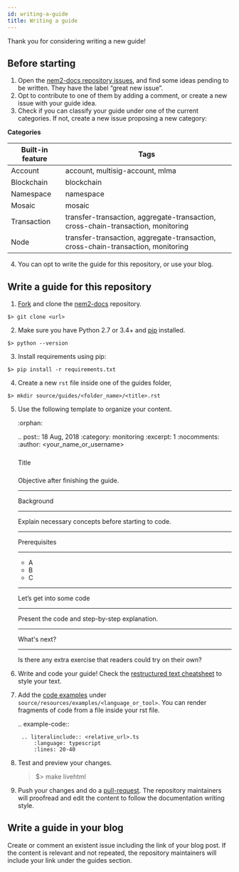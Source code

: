 ```yaml
---
id: writing-a-guide
title: Writing a guide
---
```

Thank you for considering writing a new guide!

## Before starting

1. Open the [nem2-docs repository issues](https://github.com/nemtech/nem2-docs/issues), and find some ideas pending to be written. They have the label “great new issue”.
2. Opt to contribute to one of them by adding a comment, or create a new issue with your guide idea.
3. Check if you can classify your guide under one of the current categories. If not, create a new issue proposing a new category:

**Categories** 

**Built-in feature** |	**Tags**
---------------------|-------------
Account |	account, multisig-account, mlma
Blockchain |	blockchain
Namespace |	namespace
Mosaic |	mosaic
Transaction |	transfer-transaction, aggregate-transaction, cross-chain-transaction, monitoring
Node |	transfer-transaction, aggregate-transaction, cross-chain-transaction, monitoring

4. You can opt to write the guide for this repository, or use your blog.

## Write a guide for this repository

1. [Fork](https://help.github.com/articles/fork-a-repo/) and clone the [nem2-docs](https://github.com/nemtech/nem2-docs) repository.

```
$> git clone <url>
```

2. Make sure you have Python 2.7 or 3.4+ and [pip](https://pip.pypa.io/en/stable/installing/) installed.

```
$> python --version
```

3. Install requirements using pip:
```
$> pip install -r requirements.txt
```
4. Create a new `rst` file inside one of the guides folder,
```
$> mkdir source/guides/<folder_name>/<title>.rst
```
5. Use the following template to organize your content.

    
    :orphan:

    .. post:: 18 Aug, 2018
        :category: monitoring
        :excerpt: 1
        :nocomments:
        :author: <your_name_or_username>

    #####
    Title
    #####

    Objective after finishing the guide.

    **********
    Background
    **********

    Explain necessary concepts before starting to code.

    *************
    Prerequisites
    *************

    - A
    - B
    - C

    ************************
    Let’s get into some code
    ************************

    Present the code and step-by-step explanation.

    ************
    What's next?
    ************

    Is there any extra exercise that readers could try on their own?

6. Write and code your guide! Check the [restructured text cheatsheet](https://github.com/ralsina/rst-cheatsheet/blob/master/rst-cheatsheet.rst) to style your text.

7. Add the [code examples](https://github.com/nemtech/nem2-docs/tree/master/source/resources/examples) under `source/resources/examples/<language_or_tool>`. You can render fragments of code from a file inside your rst file.

    .. example-code::

        .. literalinclude:: <relative_url>.ts
            :language: typescript
            :lines: 20-40

7. Test and preview your changes.

    >   $> make livehtml

8. Push your changes and do a [pull-request](https://help.github.com/articles/creating-a-pull-request/). The repository maintainers will proofread and edit the content to follow the documentation writing style.

## Write a guide in your blog

Create or comment an existent issue including the link of your blog post. If the content is relevant and not repeated, the repository maintainers will include your link under the guides section.

